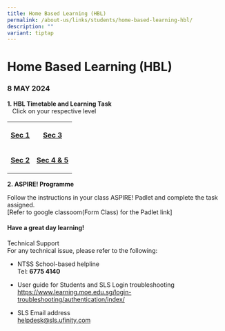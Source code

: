 ```yaml
---
title: Home Based Learning (HBL)
permalink: /about-us/links/students/home-based-learning-hbl/
description: ""
variant: tiptap
---
```

<h1>Home Based Learning (HBL)</h1>
<h3><strong>8 MAY 2024</strong></h3>
<p><strong>1.&nbsp;HBL Timetable and Learning Task</strong> 
<br>&nbsp; &nbsp;Click on your respective level</p>
<table>
<tbody>
<tr>
<th rowspan="1" colspan="1">
<p><a href="https://docs.google.com/spreadsheets/d/1XSXO_kpeuVeLlps2RFsMMFE8JNGpNR-Wob9TGCV1a7A/edit?usp=drive_link" rel="noopener noreferrer nofollow" target="_blank">Sec 1</a>
</p>
</th>
<th rowspan="1" colspan="1">
<p><strong><a href="https://docs.google.com/spreadsheets/d/1ZMBf3KO_NE1akT2MNSeGHshVJ91lLSU1/edit?usp=drive_link&amp;ouid=111918605529837501284&amp;rtpof=true&amp;sd=true" rel="noopener noreferrer nofollow" target="_blank">Sec 3</a></strong>
</p>
</th>
</tr>
<tr>
<td rowspan="1" colspan="1">
<p><strong><a href="https://docs.google.com/spreadsheets/d/1pgeZdxvKeFDirhXoOuOqc7_YvFcc3w8Q/edit?usp=drive_link&amp;ouid=111918605529837501284&amp;rtpof=true&amp;sd=true" rel="noopener noreferrer nofollow" target="_blank">Sec 2</a></strong>
</p>
</td>
<td rowspan="1" colspan="1">
<p><strong><a href="https://docs.google.com/spreadsheets/d/1htt3IOm8d-ey4iUyj36k_JplPsHHgfwd/edit?usp=drive_link&amp;ouid=111918605529837501284&amp;rtpof=true&amp;sd=true" rel="noopener noreferrer nofollow" target="_blank">Sec 4 &amp; 5</a></strong>
</p>
</td>
</tr>
</tbody>
</table>
<p><strong>2.&nbsp;ASPIRE! Programme</strong>
</p>
<p>Follow the instructions in your class ASPIRE! Padlet and complete the
task assigned.
<br>[Refer to google classoom(Form Class) for the Padlet link]</p>
<h4>Have a great day learning!</h4>
<p>Technical Support
<br>For any technical issue, please refer to the following:</p>
<ul data-tight="true" class="tight">
<li>
<p>NTSS School-based helpline
<br>Tel: <strong>6775 4140</strong>
</p>
</li>
<li>
<p>User guide for Students and SLS Login troubleshooting
<br><a href="https://www.learning.moe.edu.sg/login-troubleshooting/authentication/index/" rel="noopener noreferrer nofollow" target="_blank">https://www.learning.moe.edu.sg/login-troubleshooting/authentication/index/</a>
</p>
</li>
<li>
<p>SLS Email address
<br><a href="mailto:helpdesk@sls.ufinity.com" rel="noopener noreferrer nofollow" target="_blank">helpdesk@sls.ufinity.com</a>
</p>
</li>
</ul>
<p></p>